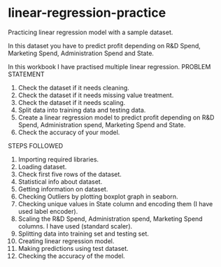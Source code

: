 # linear-regression-practice
Practicing linear regression model with a sample dataset. 


In this dataset you have to predict profit depending on R&D Spend, Marketing Spend, Administration Spend and State.


In this workbook I have practised multiple linear regression. 
PROBLEM STATEMENT
1. Check the dataset if it needs cleaning.
2. Check the dataset if it needs missing value treatment.
3. Check the dataset if it needs scaling.
4. Split data into training data and testing data.
5. Create a linear regression model to predict profit depending on R&D Spend,	Administration spend,	Marketing Spend and	State.
6. Check the accuracy of your model.

STEPS FOLLOWED
1. Importing required libraries.
2. Loading dataset.
3. Check first five rows of the dataset.
4. Statistical info about dataset.
5. Getting information on dataset.
6. Checking Outliers by plotting boxplot graph in seaborn.
7. Checking unique values in State column and encoding them (I have used label encoder).
8. Scaling the R&D Spend,	Administration spend,	Marketing Spend columns. I have used (standard scaler).
9. Splitting data into training set and testing set.
10. Creating linear regression model.
11. Making predictions using test dataset.
12. Checking the accuracy of the model.


